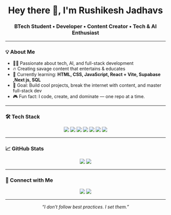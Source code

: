 <h1 align="center">Hey there 👋, I'm Rushikesh Jadhavs</h1>
<h3 align="center">BTech Student • Developer • Content Creator • Tech & AI Enthusiast</h3>

---

### 💡 About Me  
- 👨‍💻 Passionate about tech, AI, and full-stack development  
- 🔥 Creating savage content that entertains & educates  
- 🌱 Currently learning: **HTML, CSS, JavaScript, React + Vite, Supabase ,Next js, SQL**  
- 🎯 Goal: Build cool projects, break the internet with content, and master full-stack dev  
- 🎮 Fun fact: I code, create, and dominate — one repo at a time.

---

### 🛠️ Tech Stack  
<div align="center">
  <img src="https://img.shields.io/badge/HTML5-E34F26?style=for-the-badge&logo=html5&logoColor=white" />
  <img src="https://img.shields.io/badge/CSS3-1572B6?style=for-the-badge&logo=css3&logoColor=white" />
  <img src="https://img.shields.io/badge/JavaScript-F7DF1E?style=for-the-badge&logo=javascript&logoColor=black" />
  <img src="https://img.shields.io/badge/React-20232A?style=for-the-badge&logo=react&logoColor=61DAFB" />
  <img src="https://img.shields.io/badge/Vite-646CFF?style=for-the-badge&logo=vite&logoColor=white" />
  <img src="https://img.shields.io/badge/Supabase-3ECF8E?style=for-the-badge&logo=supabase&logoColor=white" />
  <img src="https://img.shields.io/badge/SQL-4479A1?style=for-the-badge&logo=postgresql&logoColor=white" />
</div>

---

### 📈 GitHub Stats  
<p align="center">
  <img src="https://github-readme-stats.vercel.app/api?username=LordRushii&show_icons=true&theme=tokyonight" />
  <img src="https://github-readme-streak-stats.herokuapp.com?user=LordRushii&theme=tokyonight" />
</p>

---

### 🔗 Connect with Me  
<p align="center">
  <a href="https://www.instagram.com/yourusername" target="_blank"><img src="https://img.shields.io/badge/Instagram-E4405F?style=for-the-badge&logo=instagram&logoColor=white" /></a>
  <a href="https://www.linkedin.com/in/yourusername" target="_blank"><img src="https://img.shields.io/badge/LinkedIn-0A66C2?style=for-the-badge&logo=linkedin&logoColor=white" /></a>
</p>

---

<!-- Savage mode ON -->
<p align="center"><i>“I don’t follow best practices. I set them.”</i></p>
